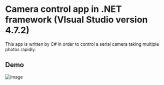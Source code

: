 # Camera control app in .NET framework (VIsual Studio version 4.7.2)

This app is written by C# in order to control a serial camera taking multiple photos rapidly.

## Demo

![image](https://user-images.githubusercontent.com/64649752/221366848-f815e9ca-5948-420f-96e7-64e8abd70d54.png)
